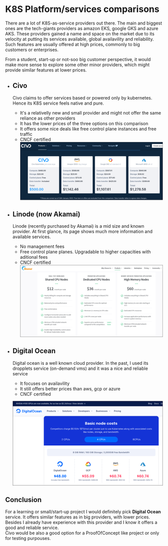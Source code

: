 # K8S Platform/services comparisons

There are a lot of K8S-as-service providers out there. The main and biggest ones are the tech-giants providers as amazon EKS, google GKS and azure AKS. These providers gained a name and space on the market due to its velocity at putting its services available, global availavility and reliability. Such features are usually offered at high prices, commonly to big customers or enterprises.   

From a student, start-up or not-soo big customer perspective, it would make more sense to explore some other minor providers, which might provide similar features at lower prices.

- ## Civo  
    Civo claims to offer services based or powered only by kubernetes. Hence its K8S service feels native and pure.   
    - It's a relativelly new and small provider and might not offer the same reliance as other providers   
    - It has the lower prices of the three options on this comparison   
    - It offers some nice deals like free control plane instances and free traffic   
    - CNCF certified   
  ![](civo.png)   

- ## Linode (now Akamai)   
    Linode (recently purchased by Akamai) is a mid size and known provider. At first glance, its page shows much more information and available services.   
    - No management fees   
    - Free control plane planes. Upgradable to higher capacities with aditional fees   
    - CNCF certified
    ![](linode.png) 

- ## Digital Ocean   
    Digital ocean is a well known cloud provider. In the past, I used its dropplets service (on-demand vms) and it was a nice and reliable service

    - It focuses on availavility
    - It still offers better prices than aws, gcp or azure
    - CNCF certified

    ![](do.png)

## Conclusion

For a learning or small/start-up project I would definitely pick **Digital Ocean** service. It offers similar features as in big providers, with lower prices. Besides I already have experience with this provider and I know it offers a good and reliable service.   
Civo would be also a good option for a ProofOfConcept like project or only for testing purpouses. 

